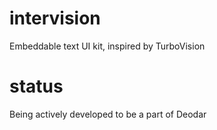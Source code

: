 intervision
===========

Embeddable text UI kit, inspired by TurboVision


status
===========

Being actively developed to be a part of Deodar
